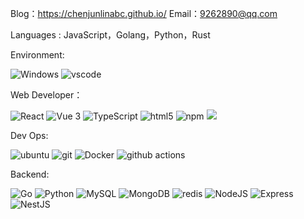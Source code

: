 Blog：<a href="https://chenjunlinabc.github.io/" align="center">https://chenjunlinabc.github.io/</a>
Email：<a href="mailto:9262890@qq.com" align="center">9262890@qq.com</a>

Languages : JavaScript，Golang，Python，Rust

Environment:
<p>
  <img alt="Windows" src="https://img.shields.io/badge/-Windows-0000ff?style=flat-square&logo=windows" />
  <img alt="vscode" src="https://img.shields.io/badge/Visual%20Studio%20Code-blue?style=flat-square&logo=visual-studio-code" />
</p>

Web Developer：
<p>
  <img alt="React" src="https://img.shields.io/badge/-React-45b8d8?style=flat-square&logo=react&logoColor=white" />
  <img alt="Vue 3" src="https://img.shields.io/badge/-Vue-5BA17F?style=flat-square&logo=vue.js&logoColor=white" />
  <img alt="TypeScript" src="https://img.shields.io/badge/-TypeScript-007ACC?style=flat-square&logo=typescript&logoColor=white" />
  <img alt="html5" src="https://img.shields.io/badge/-HTML5-E34F26?style=flat-square&logo=html5&logoColor=white" />
  <img alt="npm" src="https://img.shields.io/badge/-NPM-CB3837?style=flat-square&logo=npm&logoColor=white" />
  <img src="https://img.shields.io/badge/-Css3-1572B6.svg?logo=css3&style=popout">
</p>

Dev Ops:
<p>
  <img alt="ubuntu" src="https://img.shields.io/badge/-ubuntu-185886?style=flat-square&logo=ubuntu&logoColor=white" />
  <img alt="git" src="https://img.shields.io/badge/-Git-F05032?style=flat-square&logo=git&logoColor=white" />
  <img alt="Docker" src="https://img.shields.io/badge/-Docker-46a2f1?style=flat-square&logo=docker&logoColor=white"/>
  <img alt="github actions" src="https://img.shields.io/badge/-Github_Actions-2088FF?style=flat-square&logo=github-actions&logoColor=white" />
</p>

Backend:
<p>
    <img alt="Go" src="https://img.shields.io/badge/-go-79d4fd?style=flat-square&logo=Go&logoColor=white" />
    <img alt="Python" src="https://img.shields.io/badge/-Python-2b5a83?style=flat-square&logo=Python&logoColor=white" />
    <img alt="MySQL" src="https://img.shields.io/badge/-MySQL-13aa52?style=flat-square&logo=Mysql&logoColor=white" />
    <img alt="MongoDB" src="https://img.shields.io/badge/-MongoDB-13aa52?style=flat-square&logo=mongodb&logoColor=white" />
    <img alt="redis" src="https://img.shields.io/badge/-redis-F05032?style=flat-square&logo=redis" />
    <img alt="NodeJS" src="https://img.shields.io/badge/-NodeJS-43853d?style=flat-square&logo=Node.js&logoColor=white" />
    <img alt="Express" src="https://img.shields.io/badge/-Express-13aa52?style=flat-square&logo=express&logoColor=white" />  
    <img alt="NestJS" src="https://img.shields.io/badge/-NestJS-ea2845?style=flat-square&logo=nestjs&logoColor=white" />
</p>

